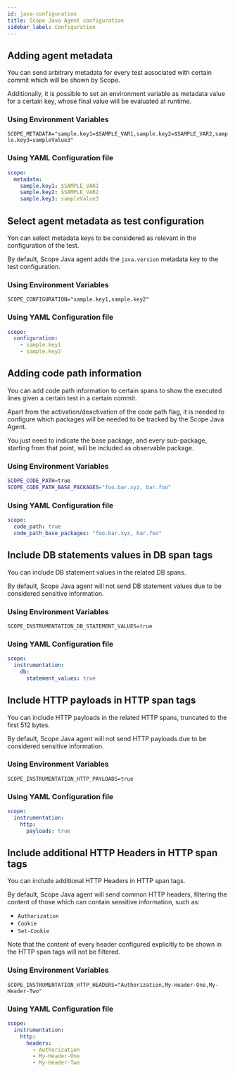 ```yaml
---
id: java-configuration
title: Scope Java Agent configuration
sidebar_label: Configuration
---
```


## Adding agent metadata

You can send arbitrary metadata for every test associated with certain commit which will be shown by Scope.

Additionally, it is possible to set an environment variable as metadata value for a certain key, whose final value will be evaluated at runtime.

### Using Environment Variables

`SCOPE_METADATA="sample.key1=$SAMPLE_VAR1,sample.key2=$SAMPLE_VAR2,sample.key3=sampleValue3"`

### Using YAML Configuration file

```yaml
scope:
  metadata:
    sample.key1: $SAMPLE_VAR1
    sample.key2: $SAMPLE_VAR2
    sample.key3: sampleValue3
```

## Select agent metadata as test configuration

Yon can select metadata keys to be considered as relevant in the configuration of the test.

By default, Scope Java agent adds the `java.version` metadata key to the test configuration.

### Using Environment Variables

`SCOPE_CONFIGURATION="sample.key1,sample.key2"`

### Using YAML Configuration file

```yaml
scope:
  configuration:
    - sample.key1
    - sample.key2
```

## Adding code path information

You can add code path information to certain spans to show the executed lines given a certain test in a certain commit.

Apart from the activation/deactivation of the code path flag, it is needed to configure which packages will be needed to be tracked by the Scope Java Agent.

You just need to indicate the base package, and every sub-package, starting from that point, will be included as observable package.

### Using Environment Variables

```sh
SCOPE_CODE_PATH=true
SCOPE_CODE_PATH_BASE_PACKAGES="foo.bar.xyz, bar.foo"
```

### Using YAML Configuration file

```yaml
scope:
  code_path: true
  code_path_base_packages: "foo.bar.xyz, bar.foo"
```

## Include DB statements values in DB span tags

You can include DB statement values in the related DB spans.

By default, Scope Java agent will not send DB statement values due to be considered sensitive information.

### Using Environment Variables

`SCOPE_INSTRUMENTATION_DB_STATEMENT_VALUES=true`

### Using YAML Configuration file

```yaml
scope:
  instrumentation:
    db:
      statement_values: true
```

## Include HTTP payloads in HTTP span tags

You can include HTTP payloads in the related HTTP spans, truncated to the first 512 bytes.

By default, Scope Java agent will not send HTTP payloads due to be considered sensitive information.

### Using Environment Variables

`SCOPE_INSTRUMENTATION_HTTP_PAYLOADS=true`

### Using YAML Configuration file

```yaml
scope:
  instrumentation:
    http:
      payloads: true
```

## Include additional HTTP Headers in HTTP span tags

You can include additional HTTP Headers in HTTP span tags.

By default, Scope Java agent will send common HTTP headers, filtering the content of those which can contain sensitive information, such as:

- `Authorization`
- `Cookie`
- `Set-Cookie`

Note that the content of every header configured explicitly to be shown in the HTTP span tags will not be filtered.

### Using Environment Variables

`SCOPE_INSTRUMENTATION_HTTP_HEADERS="Authorization,My-Header-One,My-Header-Two"`

### Using YAML Configuration file

```yaml
scope:
  instrumentation:
    http:
      headers:
        - Authorization
        - My-Header-One
        - My-Header-Two
```
